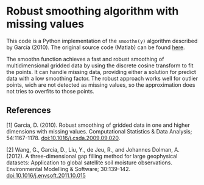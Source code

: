 # Robust smoothing algorithm with missing values

This code is a Python implementation of the ``smoothn(y)`` algorithm described by García (2010). The original source code (Matlab) can be found [here](https://www.biomecardio.com/en/download.html).

The smoothn function achieves a fast and robust smoothing of multidimensional gridded data by using the discrete cosine transform to fit the points. It can handle missing data, providing either a solution for predict data with a low smoothing factor. The robust approach works well for outlier points, wich are not detected as missing values, so the approximation does not tries to overfits to those points.

## References

[1] Garcia, D. (2010). Robust smoothing of gridded data in one and higher dimensions with missing values. Computational Statistics & Data Analysis; 54:1167-1178.
[doi:10.1016/j.csda.2009.09.020](https://doi.org/10.1016/j.csda.2009.09.020).

[2] Wang, G., Garcia, D., Liu, Y., de Jeu, R., and Johannes Dolman, A. (2012). A three-dimensional gap filling method for large geophysical datasets: Application to global satellite soil moisture observations. Environmental Modelling & Software; 30:139-142. [doi:10.1016/j.envsoft.2011.10.015](https://doi.org/10.1016/j.envsoft.2011.10.015)
